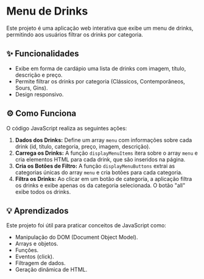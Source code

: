 # Menu de Drinks

Este projeto é uma aplicação web interativa que exibe um menu de drinks, permitindo aos usuários filtrar os drinks por categoria.


## ✨ Funcionalidades

* Exibe em forma de cardápio uma lista de drinks com imagem, título, descrição e preço.
* Permite filtrar os drinks por categoria (Clássicos, Contemporâneos, Sours, Gins).
* Design responsivo.

## ⚙️ Como Funciona

O código JavaScript realiza as seguintes ações:

1.  **Dados dos Drinks:** Define um array `menu` com informações sobre cada drink (id, título, categoria, preço, imagem, descrição).
2.  **Carrega os Drinks:** A função `displayMenuItems` itera sobre o array `menu` e cria elementos HTML para cada drink, que são inseridos na página.
3.  **Cria os Botões de Filtro:** A função `displayMenuButtons` extrai as categorias únicas do array `menu` e cria botões para cada categoria.
4.  **Filtra os Drinks:** Ao clicar em um botão de categoria, a aplicação filtra os drinks e exibe apenas os da categoria selecionada. O botão "all" exibe todos os drinks.

## 💡 Aprendizados

Este projeto foi útil para praticar conceitos de JavaScript como:

* Manipulação do DOM (Document Object Model).
* Arrays e objetos.
* Funções.
* Eventos (click).
* Filtragem de dados.
* Geração dinâmica de HTML.

